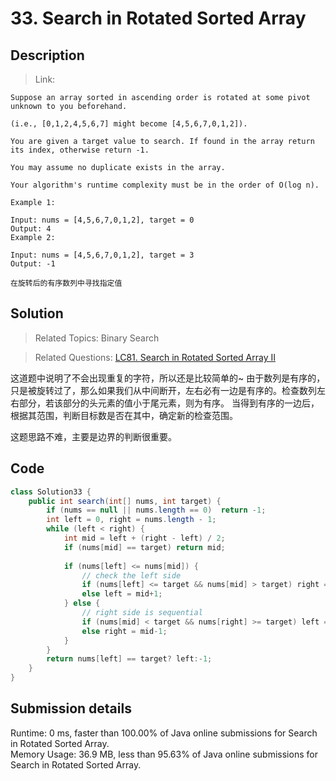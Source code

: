 # 33. Search in Rotated Sorted Array

## Description

> Link: 

```
Suppose an array sorted in ascending order is rotated at some pivot unknown to you beforehand.

(i.e., [0,1,2,4,5,6,7] might become [4,5,6,7,0,1,2]).

You are given a target value to search. If found in the array return its index, otherwise return -1.

You may assume no duplicate exists in the array.

Your algorithm's runtime complexity must be in the order of O(log n).

Example 1:

Input: nums = [4,5,6,7,0,1,2], target = 0
Output: 4
Example 2:

Input: nums = [4,5,6,7,0,1,2], target = 3
Output: -1

在旋转后的有序数列中寻找指定值

```


## Solution

> Related Topics: Binary Search

> Related Questions: [LC81. ](https://leetcode.com/problems/search-in-rotated-sorted-array-ii/)[Search in Rotated Sorted Array II]()

这道题中说明了不会出现重复的字符，所以还是比较简单的~
由于数列是有序的，只是被旋转过了，那么如果我们从中间断开，左右必有一边是有序的。检查数列左右部分，若该部分的头元素的值小于尾元素，则为有序。
当得到有序的一边后，根据其范围，判断目标数是否在其中，确定新的检查范围。

这题思路不难，主要是边界的判断很重要。


## Code

```java
class Solution33 {
    public int search(int[] nums, int target) {
        if (nums == null || nums.length == 0)  return -1;
        int left = 0, right = nums.length - 1;
        while (left < right) {
            int mid = left + (right - left) / 2;
            if (nums[mid] == target) return mid;
           
            if (nums[left] <= nums[mid]) {
                // check the left side
                if (nums[left] <= target && nums[mid] > target) right = mid-1;
                else left = mid+1;
            } else {
                // right side is sequential
                if (nums[mid] < target && nums[right] >= target) left = mid+1;
                else right = mid-1;
            }
        }
        return nums[left] == target? left:-1;
    }
}
```


## Submission details
Runtime: 0 ms, faster than 100.00% of Java online submissions for Search in Rotated Sorted Array.<br>
Memory Usage: 36.9 MB, less than 95.63% of Java online submissions for Search in Rotated Sorted Array.
